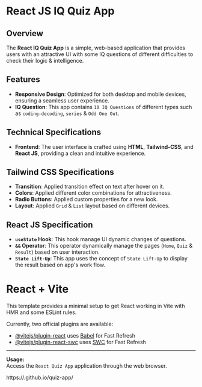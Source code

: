 # React JS IQ Quiz App

## **Overview**
The **React IQ Quiz App** is a simple, web-based application that provides users with an attractive UI with some IQ questions of different difficulties to check their logic & intelligence.


## **Features**
- **Responsive Design**: Optimized for both desktop and mobile devices, ensuring a seamless user experience.
- **IQ Question**: This app contains `10 IQ Questions` of different types such as `coding-decoding`, `series` & `Odd One Out`.


## **Technical Specifications**
- **Frontend**: The user interface is crafted using **HTML**, **Tailwind-CSS**, and **React JS**, providing a clean and intuitive experience.


## **Tailwind CSS Specifications**
- **Transition**: Applied transition effect on text after hover on it.
- **Colors**: Applied different color combinations for attractiveness.
- **Radio Buttons**: Applied custom properties for a new look.
- **Layout**: Applied `Grid` & `List` layout based on different devices.


## **React JS Specification**
- **`useState` Hook**: This hook manage UI dynamic changes of questions.
- **`&&` Operator**: This operator dynamically manage the pages (`Home`, `Quiz` & `Result`) based on user interaction.
- **`State Lift-Up`**: This app uses the concept of `State Lift-Up` to display the result based on app's work flow.



# React + Vite

This template provides a minimal setup to get React working in Vite with HMR and some ESLint rules.

Currently, two official plugins are available:

- [@vitejs/plugin-react](https://github.com/vitejs/vite-plugin-react/blob/main/packages/plugin-react) uses [Babel](https://babeljs.io/) for Fast Refresh
- [@vitejs/plugin-react-swc](https://github.com/vitejs/vite-plugin-react/blob/main/packages/plugin-react-swc) uses [SWC](https://swc.rs/) for Fast Refresh

---

**Usage:**  
Access the `React Quiz App` application through the web browser. 

https://.github.io/quiz-app/